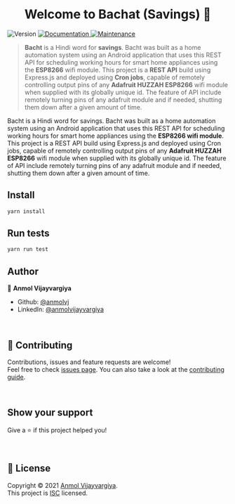 <h1 align="center">Welcome to Bachat (Savings) 👋</h1>
<p>
  <img alt="Version" src="https://img.shields.io/badge/version-1.0.0-blue.svg?cacheSeconds=2592000" />
  <a href=" " target="_blank">
    <img alt="Documentation" src="https://img.shields.io/badge/documentation-yes-brightgreen.svg" />
  </a>
  <a href="https://github.com/anmolvj/fitness-app/graphs/commit-activity" target="_blank">
    <img alt="Maintenance" src="https://img.shields.io/maintenance/no/2019" />
  </a>
</p>

> **Bacht** is a Hindi word for **savings**. Bacht was built as a home automation system using an Android application that uses this REST API for scheduling working hours for smart home appliances using the **ESP8266** wifi module.
This project is a **REST API** build using Express.js and deployed using **Cron jobs**, capable of remotely controlling output pins of any  **Adafruit HUZZAH ESP8266** wifi module when supplied with its globally unique id. The feature of API include remotely turning pins of any adafruit module and if needed, shutting them down after a given amount of time.  

Bacht is a Hindi word for savings. Bacht was built as a home automation system using an Android application that uses this REST API for scheduling working hours for smart home appliances using the **ESP8266 wifi module**.
This project is a REST API build using Express.js and deployed using Cron jobs, capable of remotely controlling output pins of any  **Adafruit HUZZAH ESP8266** wifi module when supplied with its globally unique id. The feature of API include remotely turning pins of any adafruit module and if needed, shutting them down after a given amount of time. 
## Install

```sh
yarn install
```

## Run tests

```sh
yarn run test
```

## Author

👤 **Anmol Vijayvargiya**

* Github: [@anmolvj](https://github.com/anmolvj)
* LinkedIn: [@anmolvijayvargiya](https://linkedin.com/in/anmolvijayvargiya)
 
 &nbsp;
## 🤝 Contributing

Contributions, issues and feature requests are welcome!<br />Feel free to check [issues page](https://github.com/anmolvj/bacht/issues). You can also take a look at the [contributing guide]( ).

&nbsp;
## Show your support

Give a ⭐️ if this project helped you!

&nbsp;
## 📝 License

Copyright © 2021 [Anmol Vijayvargiya](https://github.com/anmolvj).<br />
This project is [ISC]( ) licensed.
